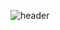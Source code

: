 ![header](https://capsule-render.vercel.app/api?type=wave&color=auto&height=300&section=header&text=I'm%20Hyunsu&fontSize=90)
